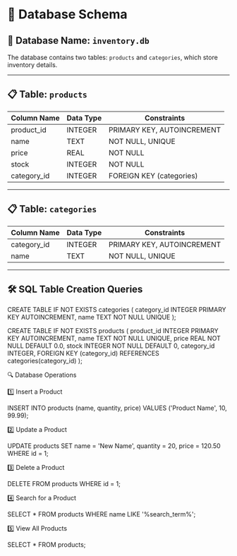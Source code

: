 # 📂 Database Schema  

## 📌 Database Name: `inventory.db`  
The database contains two tables: `products` and `categories`, which store inventory details.  

---

## 📋 Table: `products`  
| Column Name  | Data Type  | Constraints                   |
|-------------|-----------|--------------------------------|
| product_id  | INTEGER   | PRIMARY KEY, AUTOINCREMENT    |
| name        | TEXT      | NOT NULL, UNIQUE              |
| price       | REAL      | NOT NULL                      |
| stock       | INTEGER   | NOT NULL                      |
| category_id | INTEGER   | FOREIGN KEY (categories)      |

---

## 📋 Table: `categories`  
| Column Name  | Data Type  | Constraints                   |
|-------------|-----------|--------------------------------|
| category_id | INTEGER   | PRIMARY KEY, AUTOINCREMENT    |
| name        | TEXT      | NOT NULL, UNIQUE              |

---

## 🛠️ SQL Table Creation Queries  

CREATE TABLE IF NOT EXISTS categories (
    category_id INTEGER PRIMARY KEY AUTOINCREMENT,
    name TEXT NOT NULL UNIQUE
);

CREATE TABLE IF NOT EXISTS products (
    product_id INTEGER PRIMARY KEY AUTOINCREMENT,
    name TEXT NOT NULL UNIQUE,
    price REAL NOT NULL DEFAULT 0.0,
    stock INTEGER NOT NULL DEFAULT 0,
    category_id INTEGER,
    FOREIGN KEY (category_id) REFERENCES categories(category_id)
);

🔍 Database Operations

1️⃣ Insert a Product

INSERT INTO products (name, quantity, price) VALUES ('Product Name', 10, 99.99);

2️⃣ Update a Product

UPDATE products SET name = 'New Name', quantity = 20, price = 120.50 WHERE id = 1;

3️⃣ Delete a Product

DELETE FROM products WHERE id = 1;

4️⃣ Search for a Product

SELECT * FROM products WHERE name LIKE '%search_term%';

5️⃣ View All Products

SELECT * FROM products;
